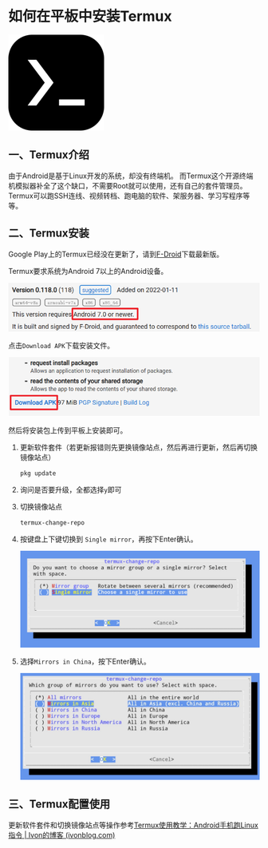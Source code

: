 # 如何在平板中安装Termux

![Termux_logo](img\1.Termux_logo.png)

## 一、Termux介绍

由于Android是基于Linux开发的系统，却没有终端机。 而Termux这个开源终端机模拟器补全了这个缺口，不需要Root就可以使用，还有自己的套件管理员。Termux可以跑SSH连线、视频转档、跑电脑的软件、架服务器、学习写程序等等。

## 二、Termux安装

Google Play上的Termux已经没在更新了，请到[F-Droid](https://f-droid.org/en/packages/com.termux/)下载最新版。

Termux要求系统为Android 7以上的Android设备。

![2](img\2.png)

点击`Download APK`下载安装文件。

![3.](img\3..png)

然后将安装包上传到平板上安装即可。

1. 更新软件套件（若更新报错则先更换镜像站点，然后再进行更新，然后再切换镜像站点）

   ```bash
   pkg update
   ```

2. 询问是否要升级，全都选择`y`即可

3. 切换镜像站点

   ```bash
   termux-change-repo
   ```

4. 按键盘上下键切换到 `Single mirror`，再按下Enter确认。

   ![3-1](img\3-1.png)

5. 选择`Mirrors in China`，按下Enter确认。

   ![3-2](img\3-2.png)

## 三、Termux配置使用

更新软件套件和切换镜像站点等操作参考[Termux使用教学：Android手机跑Linux指令 | Ivon的博客 (ivonblog.com)](https://ivonblog.com/posts/how-to-use-termux/)

